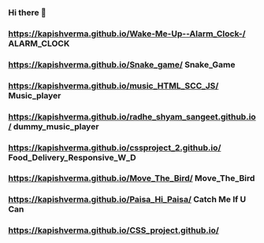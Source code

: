 ### Hi there 👋
### https://kapishverma.github.io/Wake-Me-Up--Alarm_Clock-/ ALARM_CLOCK
### https://kapishverma.github.io/Snake_game/ Snake_Game 
### https://kapishverma.github.io/music_HTML_SCC_JS/  Music_player
### https://kapishverma.github.io/radhe_shyam_sangeet.github.io/  dummy_music_player
### https://kapishverma.github.io/cssproject_2.github.io/ Food_Delivery_Responsive_W_D
### https://kapishverma.github.io/Move_The_Bird/  Move_The_Bird
### https://kapishverma.github.io/Paisa_Hi_Paisa/  Catch Me If U Can
### https://kapishverma.github.io/CSS_project.github.io/
